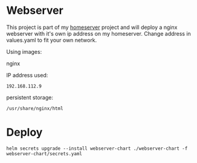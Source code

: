 # Webserver
This project is part of my [homeserver](https://github.com/ron-blom/homeserver) project and will deploy a nginx webserver with it's own ip address on my homeserver. Change address in values.yaml to fit your own network.

Using images: 

nginx

IP address used:
```
192.168.112.9
```

persistent storage:
```
/usr/share/nginx/html
```

# Deploy 

```
helm secrets upgrade --install webserver-chart ./webserver-chart -f webserver-chart/secrets.yaml
```